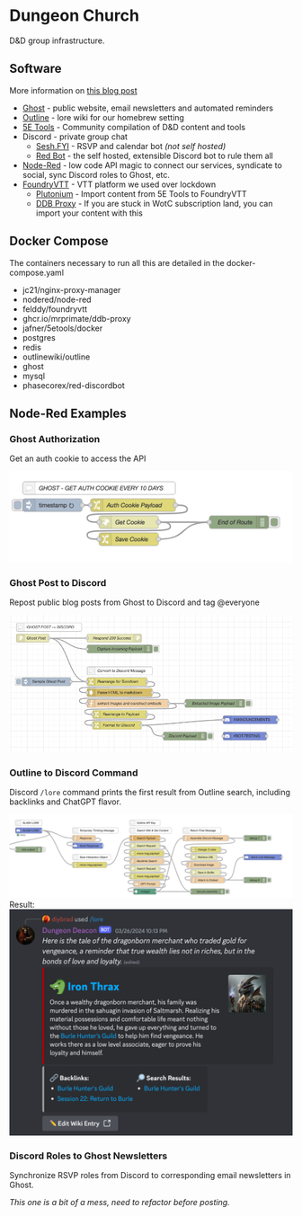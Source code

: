 # Dungeon Church
D&D group infrastructure.

## Software
More information on [this blog post](https://www.dungeon.church/dungeon-church-software-stack)

- [Ghost](https://ghost.org/) - public website, email newsletters and automated reminders
- [Outline](https://www.getoutline.com/) - lore wiki for our homebrew setting
- [5E Tools](https://github.com/Jafner/5etools-docker) - Community compilation of D&D content and tools
- Discord - private group chat
    - [Sesh.FYI](https://sesh.fyi/) - RSVP and calendar bot *(not self hosted)*
    - [Red Bot](https://github.com/Cog-Creators/Red-DiscordBot) - the self hosted, extensible Discord bot to rule them all
- [Node-Red](https://nodered.org/) - low code API magic to connect our services, syndicate to social, sync Discord roles to Ghost, etc.
- [FoundryVTT](https://foundryvtt.com/) - VTT platform we used over lockdown
    - [Plutonium](https://5e.tools/plutonium.html) - Import content from 5E Tools to FoundryVTT
    - [DDB Proxy](https://github.com/MrPrimate/ddb-proxy) - If you are stuck in WotC subscription land, you can import your content with this

## Docker Compose
The containers necessary to run all this are detailed in the docker-compose.yaml

- jc21/nginx-proxy-manager
- nodered/node-red
- felddy/foundryvtt
- ghcr.io/mrprimate/ddb-proxy
- jafner/5etools/docker
- postgres
- redis
- outlinewiki/outline
- ghost
- mysql
- phasecorex/red-discordbot

## Node-Red Examples

### Ghost Authorization
Get an auth cookie to access the API

<img src=/node-red-examples/ghost-auth-cookie.png>

### Ghost Post to Discord
Repost public blog posts from Ghost to Discord and tag @everyone

<img src=/node-red-examples/ghost-to-discord.png>

### Outline to Discord Command
Discord ```/lore``` command prints the first result from Outline search, including backlinks and ChatGPT flavor.

<img src=/node-red-examples/discord-slash-lore.png>
Result:
<img src=/node-red-examples/discord-slash-lore-output.png>

### Discord Roles to Ghost Newsletters
Synchronize RSVP roles from Discord to corresponding email newsletters in Ghost.

*This one is a bit of a mess, need to refactor before posting.*

